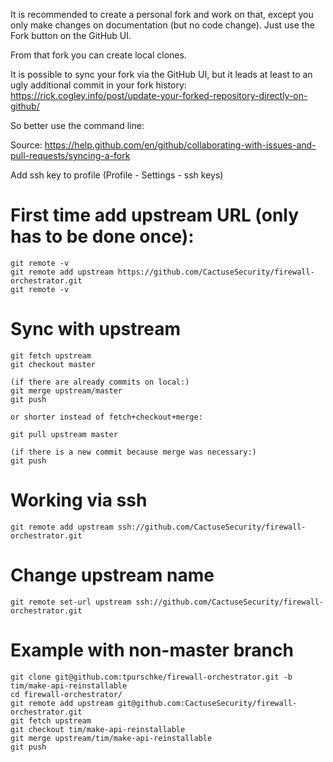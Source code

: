 It is recommended to create a personal fork and work on that, except you only make changes on documentation (but no code change). Just use the Fork button on the GitHub UI.

From that fork you can create local clones.

It is possible to sync your fork via the GitHub UI, but it leads at least to an ugly additional commit in your fork history:
<https://rick.cogley.info/post/update-your-forked-repository-directly-on-github/>

So better use the command line:

Source: <https://help.github.com/en/github/collaborating-with-issues-and-pull-requests/syncing-a-fork>

Add ssh key to profile (Profile - Settings - ssh keys)

# First time add upstream URL (only has to be done once):

    git remote -v
    git remote add upstream https://github.com/CactuseSecurity/firewall-orchestrator.git
    git remote -v

# Sync with upstream

    git fetch upstream
    git checkout master

    (if there are already commits on local:)
    git merge upstream/master
    git push

    or shorter instead of fetch+checkout+merge:

    git pull upstream master

    (if there is a new commit because merge was necessary:)
    git push

# Working via ssh

    git remote add upstream ssh://github.com/CactuseSecurity/firewall-orchestrator.git

# Change upstream name

    git remote set-url upstream ssh://github.com/CactuseSecurity/firewall-orchestrator.git

# Example with non-master branch

    git clone git@github.com:tpurschke/firewall-orchestrator.git -b tim/make-api-reinstallable
    cd firewall-orchestrator/
    git remote add upstream git@github.com:CactuseSecurity/firewall-orchestrator.git
    git fetch upstream
    git checkout tim/make-api-reinstallable
    git merge upstream/tim/make-api-reinstallable
    git push
